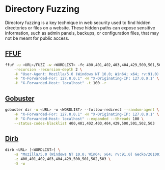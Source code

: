 # Directory Fuzzing

Directory fuzzing is a key technique in web security used to find hidden directories or files on a website. These hidden paths can expose sensitive information, such as admin panels, backups, or configuration files, that may not be meant for public access.

## [FFUF](https://github.com/ffuf/ffuf)

```bash
ffuf -u <URL>/FUZZ -w <WORDLIST> -fc 400,401,402,403,404,429,500,501,502,503 \
    -recursion -recursion-depth 2 \
    -H "User-Agent: Mozilla/5.0 (Windows NT 10.0; Win64; x64; rv:91.0) Gecko/20100101 Firefox/91.0" \
    -H "X-Forwarded-For: 127.0.0.1" -H "X-Originating-IP: 127.0.0.1" \
    -H "X-Forwarded-Host: localhost" -t 100 -r
```

## [Gobuster](https://github.com/ffuf/ffuf)

```bash
gobuster dir -u <URL> -w <WORDLIST> --follow-redirect --random-agent \
    -H "X-Forwarded-For: 127.0.0.1" -H "X-Originating-IP: 127.0.0.1" \
    -H "X-Forwarded-Host: localhost" --expanded --threads 100 \
    --status-codes-blacklist 400,401,402,403,404,429,500,501,502,503
```

## [Dirb](https://github.com/v0re/dirb)

```bash
dirb <URL> [<WORDLIST>] \
    -a "Mozilla/5.0 (Windows NT 10.0; Win64; x64; rv:91.0) Gecko/20100101 Firefox/91.0" \
    -z 400,401,402,403,404,429,500,501,502,503 \
    -S -w
```





